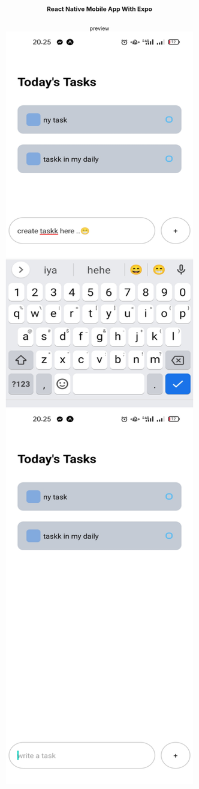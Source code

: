 
<div align="center">
<h3>React Native Mobile App With Expo</h3>
<br/>
preview
<br/>

 <img src="preview-1.jpeg" alt="Preview" width="500" height="1000">

 <img src="preview-2.jpeg" alt="Preview" width="500" height="1000">
</div>